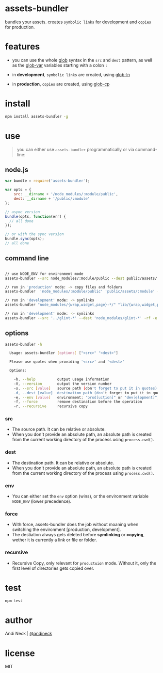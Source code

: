 # assets-bundler

bundles your assets. creates `symbolic links` for development and `copies` for production.

# features

 - you can use the whole [glob](https://github.com/isaacs/node-glob) syntax in the `src` and `dest` pattern, as well as the [glob-var](https://github.com/intesso/glob-var) variables starting with a colon `:`

 - in **development**, `symbolic links` are created, using [glob-ln](https://github.com/intesso/glob-ln)

 - in **production**, `copies` are created, using [glob-cp](https://github.com/intesso/glob-cp)


# install

```bash
npm install assets-bundler -g
```

# use

> you can either use `assets-bundler` programmatically or via command-line:

## node.js
```js
var bundle = require('assets-bundler');

var opts = {
    src: __dirname + '/node_modules/:module/public',
    dest: __dirname + '/public/:module'
};

// async version
bundle(opts, function(err) {
  // all done
});

// or with the sync version
bundle.sync(opts);
// all done

```

## command line

```bash

// use NODE_ENV for environment mode
assets-bundler --src node_modules/:module/public --dest public/assets/:module -rf

// run in 'production' mode: -> copy files and folders
assets-bundler  'node_modules/:module/public' 'public/assets/:module' -rf -e prod

// run in 'development' mode: -> symlinks
assets-bundler "node_modules/{wrap,widget,page}-*/" "lib/{wrap,widget,page}-*/" -rf -e dev

// run in 'development' mode: -> symlinks
assets-bundler --src '../glint-*' --dest 'node_modules/glint-*' -rf -e dev

```

## options

```sh
assets-bundler -h

  Usage: assets-bundler [options] ["<src>" "<dest>"]

  Please use quotes when providing '<src>' and '<dest>'

  Options:

    -h, --help          output usage information
    -V, --version       output the version number
    -s, --src [value]   source path (don't forget to put it in quotes)
    -d, --dest [value]  destination path (don't forget to put it in quotes)
    -e, --env [value]   environment: "prod[uction]" or "dev[elopment]", default: "production"
    -f, --force         remove destination before the operation
    -r, --recursive     recursive copy

```

### src
- The source path. It can be relative or absolute.
- When you don't provide an absolute path, an absolute path is created from the current working directory of the process using `process.cwd()`.

### dest
- The destination path. It can be relative or absolute.
- When you don't provide an absolute path, an absolute path is created from the current working directory of the process using `process.cwd()`.

### env
- You can either set the `env` option (wins), or the environment variable `NODE_ENV` (lower precedence).

### force
- With force, assets-bundler does the job without moaning when switching the environment [production, development].
- The destiation always gets deleted before **symlinking** or **copying**, wether it is currently a link or file or folder.

### recursive
- Recursive Copy, only relevant for `procuctuion` mode. Without it, only the first level of directories gets copied over.


# test
```bash
npm test
```

# author
Andi Neck | [@andineck](https://twitter.com/andineck)

# license
MIT
